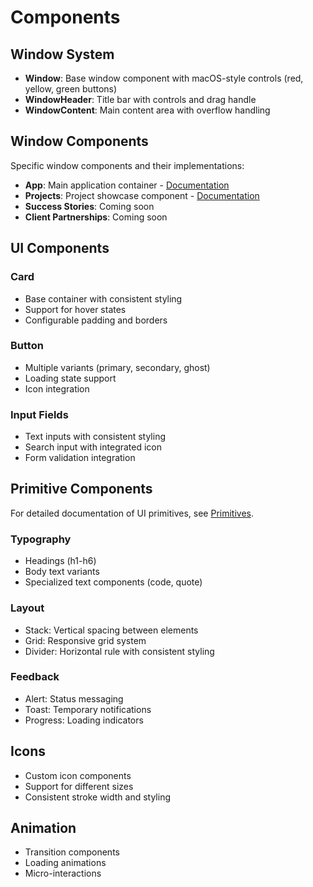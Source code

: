 # Components

## Window System
- **Window**: Base window component with macOS-style controls (red, yellow, green buttons)
- **WindowHeader**: Title bar with controls and drag handle
- **WindowContent**: Main content area with overflow handling

## Window Components

Specific window components and their implementations:

- **App**: Main application container - [Documentation](app.md)
- **Projects**: Project showcase component - [Documentation](projects.md)
- **Success Stories**: Coming soon
- **Client Partnerships**: Coming soon

## UI Components

### Card
- Base container with consistent styling
- Support for hover states
- Configurable padding and borders

### Button
- Multiple variants (primary, secondary, ghost)
- Loading state support
- Icon integration

### Input Fields
- Text inputs with consistent styling
- Search input with integrated icon
- Form validation integration

## Primitive Components

For detailed documentation of UI primitives, see [Primitives](primitives.md).

### Typography
- Headings (h1-h6)
- Body text variants
- Specialized text components (code, quote)

### Layout
- Stack: Vertical spacing between elements
- Grid: Responsive grid system
- Divider: Horizontal rule with consistent styling

### Feedback
- Alert: Status messaging
- Toast: Temporary notifications
- Progress: Loading indicators

## Icons
- Custom icon components
- Support for different sizes
- Consistent stroke width and styling

## Animation
- Transition components
- Loading animations
- Micro-interactions